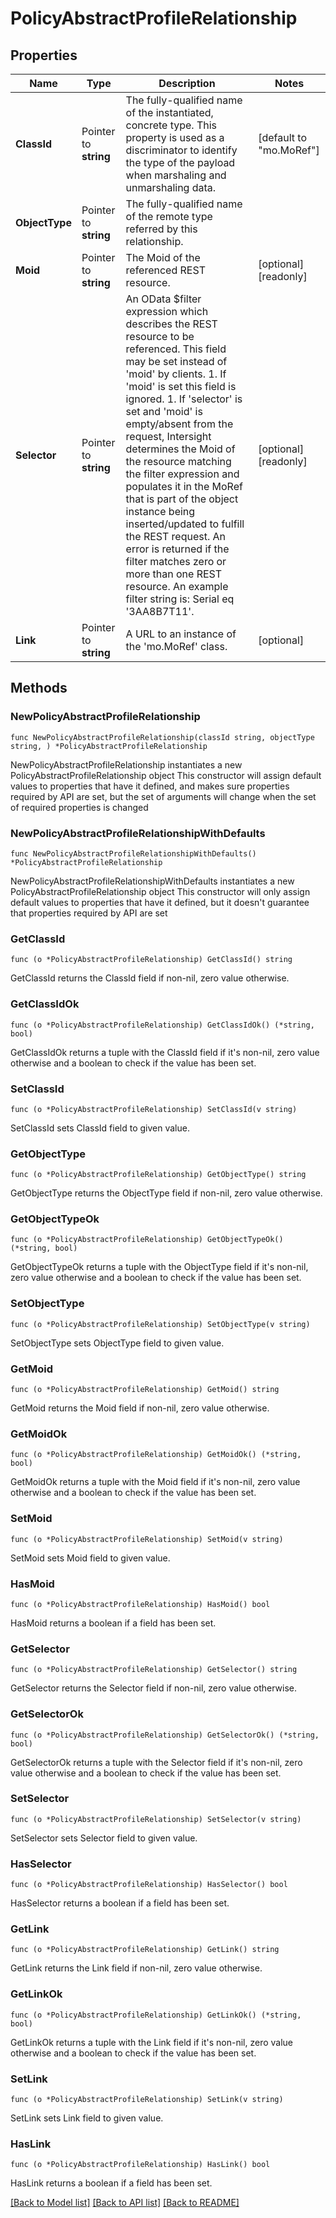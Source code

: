 # PolicyAbstractProfileRelationship

## Properties

Name | Type | Description | Notes
------------ | ------------- | ------------- | -------------
**ClassId** | Pointer to **string** | The fully-qualified name of the instantiated, concrete type. This property is used as a discriminator to identify the type of the payload when marshaling and unmarshaling data. | [default to "mo.MoRef"]
**ObjectType** | Pointer to **string** | The fully-qualified name of the remote type referred by this relationship. | 
**Moid** | Pointer to **string** | The Moid of the referenced REST resource. | [optional] [readonly] 
**Selector** | Pointer to **string** | An OData $filter expression which describes the REST resource to be referenced. This field may be set instead of &#39;moid&#39; by clients. 1. If &#39;moid&#39; is set this field is ignored. 1. If &#39;selector&#39; is set and &#39;moid&#39; is empty/absent from the request, Intersight determines the Moid of the resource matching the filter expression and populates it in the MoRef that is part of the object instance being inserted/updated to fulfill the REST request. An error is returned if the filter matches zero or more than one REST resource. An example filter string is: Serial eq &#39;3AA8B7T11&#39;. | [optional] [readonly] 
**Link** | Pointer to **string** | A URL to an instance of the &#39;mo.MoRef&#39; class. | [optional] 

## Methods

### NewPolicyAbstractProfileRelationship

`func NewPolicyAbstractProfileRelationship(classId string, objectType string, ) *PolicyAbstractProfileRelationship`

NewPolicyAbstractProfileRelationship instantiates a new PolicyAbstractProfileRelationship object
This constructor will assign default values to properties that have it defined,
and makes sure properties required by API are set, but the set of arguments
will change when the set of required properties is changed

### NewPolicyAbstractProfileRelationshipWithDefaults

`func NewPolicyAbstractProfileRelationshipWithDefaults() *PolicyAbstractProfileRelationship`

NewPolicyAbstractProfileRelationshipWithDefaults instantiates a new PolicyAbstractProfileRelationship object
This constructor will only assign default values to properties that have it defined,
but it doesn't guarantee that properties required by API are set

### GetClassId

`func (o *PolicyAbstractProfileRelationship) GetClassId() string`

GetClassId returns the ClassId field if non-nil, zero value otherwise.

### GetClassIdOk

`func (o *PolicyAbstractProfileRelationship) GetClassIdOk() (*string, bool)`

GetClassIdOk returns a tuple with the ClassId field if it's non-nil, zero value otherwise
and a boolean to check if the value has been set.

### SetClassId

`func (o *PolicyAbstractProfileRelationship) SetClassId(v string)`

SetClassId sets ClassId field to given value.


### GetObjectType

`func (o *PolicyAbstractProfileRelationship) GetObjectType() string`

GetObjectType returns the ObjectType field if non-nil, zero value otherwise.

### GetObjectTypeOk

`func (o *PolicyAbstractProfileRelationship) GetObjectTypeOk() (*string, bool)`

GetObjectTypeOk returns a tuple with the ObjectType field if it's non-nil, zero value otherwise
and a boolean to check if the value has been set.

### SetObjectType

`func (o *PolicyAbstractProfileRelationship) SetObjectType(v string)`

SetObjectType sets ObjectType field to given value.


### GetMoid

`func (o *PolicyAbstractProfileRelationship) GetMoid() string`

GetMoid returns the Moid field if non-nil, zero value otherwise.

### GetMoidOk

`func (o *PolicyAbstractProfileRelationship) GetMoidOk() (*string, bool)`

GetMoidOk returns a tuple with the Moid field if it's non-nil, zero value otherwise
and a boolean to check if the value has been set.

### SetMoid

`func (o *PolicyAbstractProfileRelationship) SetMoid(v string)`

SetMoid sets Moid field to given value.

### HasMoid

`func (o *PolicyAbstractProfileRelationship) HasMoid() bool`

HasMoid returns a boolean if a field has been set.

### GetSelector

`func (o *PolicyAbstractProfileRelationship) GetSelector() string`

GetSelector returns the Selector field if non-nil, zero value otherwise.

### GetSelectorOk

`func (o *PolicyAbstractProfileRelationship) GetSelectorOk() (*string, bool)`

GetSelectorOk returns a tuple with the Selector field if it's non-nil, zero value otherwise
and a boolean to check if the value has been set.

### SetSelector

`func (o *PolicyAbstractProfileRelationship) SetSelector(v string)`

SetSelector sets Selector field to given value.

### HasSelector

`func (o *PolicyAbstractProfileRelationship) HasSelector() bool`

HasSelector returns a boolean if a field has been set.

### GetLink

`func (o *PolicyAbstractProfileRelationship) GetLink() string`

GetLink returns the Link field if non-nil, zero value otherwise.

### GetLinkOk

`func (o *PolicyAbstractProfileRelationship) GetLinkOk() (*string, bool)`

GetLinkOk returns a tuple with the Link field if it's non-nil, zero value otherwise
and a boolean to check if the value has been set.

### SetLink

`func (o *PolicyAbstractProfileRelationship) SetLink(v string)`

SetLink sets Link field to given value.

### HasLink

`func (o *PolicyAbstractProfileRelationship) HasLink() bool`

HasLink returns a boolean if a field has been set.


[[Back to Model list]](../README.md#documentation-for-models) [[Back to API list]](../README.md#documentation-for-api-endpoints) [[Back to README]](../README.md)


